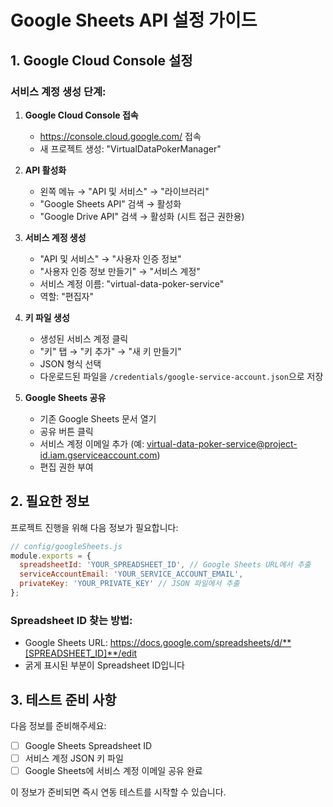 # Google Sheets API 설정 가이드

## 1. Google Cloud Console 설정

### 서비스 계정 생성 단계:

1. **Google Cloud Console 접속**
   - https://console.cloud.google.com/ 접속
   - 새 프로젝트 생성: "VirtualDataPokerManager"

2. **API 활성화**
   - 왼쪽 메뉴 → "API 및 서비스" → "라이브러리"
   - "Google Sheets API" 검색 → 활성화
   - "Google Drive API" 검색 → 활성화 (시트 접근 권한용)

3. **서비스 계정 생성**
   - "API 및 서비스" → "사용자 인증 정보"
   - "사용자 인증 정보 만들기" → "서비스 계정"
   - 서비스 계정 이름: "virtual-data-poker-service"
   - 역할: "편집자"

4. **키 파일 생성**
   - 생성된 서비스 계정 클릭
   - "키" 탭 → "키 추가" → "새 키 만들기"
   - JSON 형식 선택
   - 다운로드된 파일을 `/credentials/google-service-account.json`으로 저장

5. **Google Sheets 공유**
   - 기존 Google Sheets 문서 열기
   - 공유 버튼 클릭
   - 서비스 계정 이메일 추가 (예: virtual-data-poker-service@project-id.iam.gserviceaccount.com)
   - 편집 권한 부여

## 2. 필요한 정보

프로젝트 진행을 위해 다음 정보가 필요합니다:

```javascript
// config/googleSheets.js
module.exports = {
  spreadsheetId: 'YOUR_SPREADSHEET_ID', // Google Sheets URL에서 추출
  serviceAccountEmail: 'YOUR_SERVICE_ACCOUNT_EMAIL',
  privateKey: 'YOUR_PRIVATE_KEY' // JSON 파일에서 추출
};
```

### Spreadsheet ID 찾는 방법:
- Google Sheets URL: https://docs.google.com/spreadsheets/d/**[SPREADSHEET_ID]**/edit
- 굵게 표시된 부분이 Spreadsheet ID입니다

## 3. 테스트 준비 사항

다음 정보를 준비해주세요:
- [ ] Google Sheets Spreadsheet ID
- [ ] 서비스 계정 JSON 키 파일
- [ ] Google Sheets에 서비스 계정 이메일 공유 완료

이 정보가 준비되면 즉시 연동 테스트를 시작할 수 있습니다.